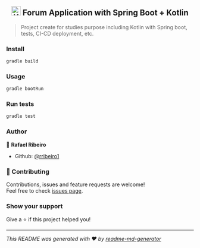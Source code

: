 <h2 align="center"><img src="https://upload.wikimedia.org/wikipedia/commons/thumb/7/74/Kotlin-logo.svg/220px-Kotlin-logo.svg.png" width="25" title="Kotlin with Spring Boot"> Forum Application with Spring Boot + Kotlin</h2>

> Project create for studies purpose including Kotlin with Spring boot, tests, CI-CD deployment, etc.

### Install

```sh
gradle build
```

### Usage

```sh
gradle bootRun
```

### Run tests

```sh
gradle test
```

### Author

👤 **Rafael Ribeiro**

* Github: [@rribeiro1](https://github.com/rribeiro1)

### 🤝 Contributing

Contributions, issues and feature requests are welcome!<br />Feel free to check [issues page](https://github.com/rribeiro1/forum-kotlin-spring-boot/issues).

### Show your support

Give a ⭐️ if this project helped you!

***
_This README was generated with ❤️ by [readme-md-generator](https://github.com/kefranabg/readme-md-generator)_